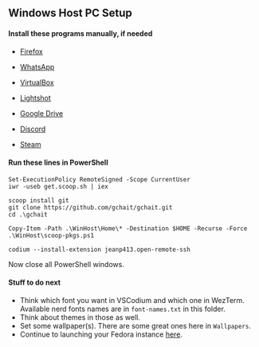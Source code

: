 ## Windows Host PC Setup


#### Install these programs manually, if needed
- [Firefox](https://www.mozilla.org/en-US/firefox/new/)
- [WhatsApp](https://www.whatsapp.com/download)
- [VirtualBox](https://www.virtualbox.org/wiki/Downloads)
- [Lightshot](https://app.prntscr.com/en/index.html)

- [Google Drive](https://www.google.com/drive/download/)
- [Discord](https://discord.com/download)
- [Steam](https://store.steampowered.com/about/)


#### Run these lines in PowerShell
```
Set-ExecutionPolicy RemoteSigned -Scope CurrentUser
iwr -useb get.scoop.sh | iex

scoop install git
git clone https://github.com/gchait/gchait.git
cd .\gchait

Copy-Item -Path .\WinHost\Home\* -Destination $HOME -Recurse -Force
.\WinHost\scoop-pkgs.ps1

codium --install-extension jeanp413.open-remote-ssh
```
Now close all PowerShell windows.


#### Stuff to do next
- Think which font you want in VSCodium and which one in WezTerm.  
  Available nerd fonts names are in `font-names.txt` in this folder.
- Think about themes in those as well.
- Set some wallpaper(s). There are some great ones here in `Wallpapers`.
- Continue to launching your Fedora instance [here](../Vagrant/README.md).
